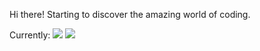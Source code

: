 Hi there!
Starting to discover the amazing world of coding.

Currently:
[<img src="https://img.shields.io/badge/IDE-Visual Studio Code-0078d7?&logo=visualstudio">](<https://google.com/>)
[<img src="https://img.shields.io/badge/IDE-IntiliJ-0078d7?&logo=intellijidea">](<https://google.com/>)
